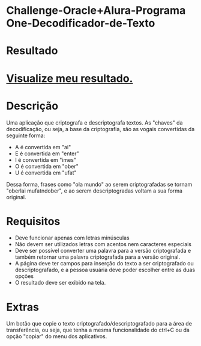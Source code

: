 # Challenge-Oracle+Alura-Programa One-Decodificador-de-Texto

<h1>Resultado<h1>
<a href="https://vanessatosta.github.io/Challenge-Alura-Decodificador-de-Texto/">Visualize meu resultado.</a>

<h1>Descrição</h1>
<p>Uma aplicação que criptografa e descriptografa textos. As "chaves" da decodificação, ou seja, a base da criptografia, são as vogais convertidas da seguinte forma:</p>
<ul>
  <li>A é convertida em "ai"</li>
  <li>E é convertida em "enter"</li>
  <li>I é convertida em "imes"</li>
  <li>O é convertida em "ober"</li>
  <li>U é convertida em "ufat"</li>
</ul>
<p>Dessa forma, frases como "ola mundo" ao serem criptografadas se tornam "oberlai mufatndober", e ao serem descriptogradas voltam a sua forma original.</p>

<h1>Requisitos</h1>
<ul>
  <li>Deve funcionar apenas com letras minúsculas</li>
  <li>Não devem ser utilizados letras com acentos nem caracteres especiais</li>
  <li>Deve ser possível converter uma palavra para a versão criptografada e também retornar uma palavra criptografada para a versão original.</li>
  <li>A página deve ter campos para inserção do texto a ser criptografado ou descriptografado, e a pessoa usuária deve poder escolher entre as duas opções</li>
  <li>O resultado deve ser exibido na tela.</li>
</ul>

<h1>Extras</h1>
<p>Um botão que copie o texto criptografado/descriptografado para a área de transferência, ou seja, que tenha a mesma funcionalidade do ctrl+C ou da opção "copiar" do menu dos aplicativos.</p>
